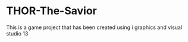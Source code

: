 # THOR-The-Savior
This is a game project that has been created using i graphics and visual studio 13
